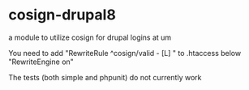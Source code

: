 # cosign-drupal8
a module to utilize cosign for drupal logins at um

You need to add "RewriteRule ^cosign/valid - [L] " 
to .htaccess below "RewriteEngine on"

The tests (both simple and phpunit) do not currently work
